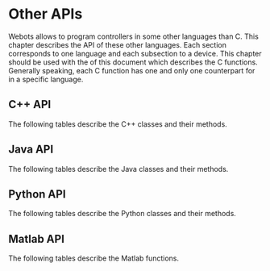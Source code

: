 # Other APIs

Webots allows to program controllers in some other languages than C. This
chapter describes the API of these other languages. Each section corresponds to
one language and each subsection to a device. This chapter should be used with
the  of this document which describes the C functions. Generally speaking, each
C function has one and only one counterpart for in a specific language.

## C++ API

The following tables describe the C++ classes and their methods.




























## Java API

The following tables describe the Java classes and their methods.


























## Python API

The following tables describe the Python classes and their methods.



























## Matlab API

The following tables describe the Matlab functions.


























